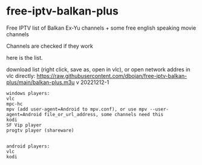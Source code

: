 
# free-iptv-balkan-plus
Free IPTV list of Balkan Ex-Yu channels + some free english speaking movie channels

Channels are checked if they work

here is the list.

download list (right click, save as, open in vlc), or open network addres in vlc directly:
https://raw.githubusercontent.com/dbojan/free-iptv-balkan-plus/main/balkan-plus.m3u
v 20221212-1


```
windows players:
vlc
mpc-hc
mpv (add user-agent=Android to mpv.conf), or use mpv --user-agent=Android file_or_url_address, some channels need this
kodi
SF Vip player
progtv player (shareware)


android players:
vlc
kodi
